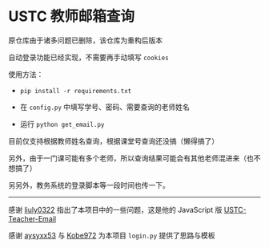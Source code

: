 # USTC 教师邮箱查询

原仓库由于诸多问题已删除，该仓库为重构后版本

自动登录功能已经实现，不需要再手动填写 `cookies` 

使用方法：

- `pip install -r requirements.txt`

- 在 `config.py` 中填写学号、密码、需要查询的老师姓名
- 运行 `python get_email.py` 

目前仅支持根据教师姓名查询，根据课堂号查询还没搞（懒得搞了）

另外，由于一门课可能有多个老师，所以查询结果可能会有其他老师混进来（也不想搞了）

另另外，教务系统的登录脚本等一段时间也传一下。

---

感谢 [liuly0322](https://github.com/liuly0322) 指出了本项目中的一些问题，这是他的 JavaScript 版 [USTC-Teacher-Email](https://github.com/liuly0322/USTC-Teacher-Email)

感谢 [aysyxx53](https://github.com/aysyxx53) 与 [Kobe972](https://github.com/Kobe972) 为本项目 `login.py` 提供了思路与模板

